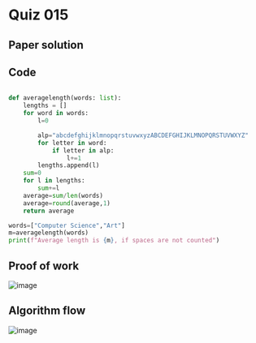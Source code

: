 # Quiz 015

## Paper solution

## Code
```.py

def averagelength(words: list):
    lengths = []
    for word in words:
        l=0

        alp="abcdefghijklmnopqrstuvwxyzABCDEFGHIJKLMNOPQRSTUVWXYZ"
        for letter in word:
            if letter in alp:
                l+=1
        lengths.append(l)
    sum=0
    for l in lengths:
        sum+=l
    average=sum/len(words)
    average=round(average,1)
    return average

words=["Computer Science","Art"]
m=averagelength(words)
print(f"Average length is {m}, if spaces are not counted")

```

## Proof of work

![image](https://github.com/user-attachments/assets/e40554e1-3059-44a3-adc1-4cf0d0a960aa)

## Algorithm flow
![image](https://github.com/user-attachments/assets/3c2b09e6-480f-41fd-a620-810586e0b5a2)





